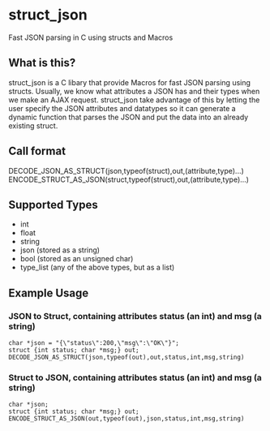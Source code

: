 # struct_json
Fast JSON parsing in C using structs and Macros

## What is this?
struct_json is a C libary that provide Macros for fast JSON parsing using structs.
Usually, we know what attributes a JSON has and their types when we make an AJAX
request. struct_json take advantage of this by letting the user specify the JSON
attributes and datatypes so it can generate a dynamic function that parses the JSON
and put the data into an already existing struct.

## Call format
DECODE_JSON_AS_STRUCT(json,typeof(struct),out,(attribute,type)...)
ENCODE_STRUCT_AS_JSON(struct,typeof(struct),out,(attribute,type)...)

## Supported Types
- int
- float
- string
- json (stored as a string)
- bool (stored as an unsigned char)
- type_list (any of the above types, but as a list)

## Example Usage
### JSON to Struct, containing attributes status (an int) and msg (a string)
```
char *json = "{\"status\":200,\"msg\":\"OK\"}";
struct {int status; char *msg;} out;
DECODE_JSON_AS_STRUCT(json,typeof(out),out,status,int,msg,string)
```

### Struct to JSON, containing attributes status (an int) and msg (a string)
```
char *json;
struct {int status; char *msg;} out;
ENCODE_STRUCT_AS_JSON(out,typeof(out),json,status,int,msg,string)
```
